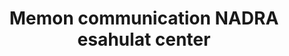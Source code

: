---
title: "Memon communication NADRA esahulat center"
url: /karachi/memon-communication-nadra-esahulat-center/
shop: mobile phone
---